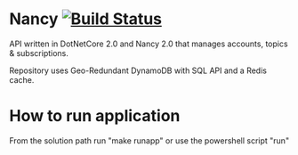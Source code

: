 # Nancy [![Build Status](https://travis-ci.org/Jazaret/Nancy.svg?branch=master)](https://travis-ci.org/Jazaret/Nancy)

API written in DotNetCore 2.0 and Nancy 2.0 that manages accounts, topics & subscriptions.

Repository uses Geo-Redundant DynamoDB with SQL API and a Redis cache. 

# How to run application
From the solution path run "make runapp" or use the powershell script "run"
